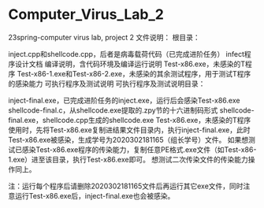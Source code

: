 # Computer_Virus_Lab_2
23spring-computer virus lab, project 2
文件说明： 根目录：

inject.cpp和shellcode.cpp，后者是病毒载荷代码（已完成进阶任务）
infect程序设计文档
编译说明，含代码环境及编译运行说明
Test-x86.exe，未感染的T程序
Test-x86-1.exe和Test-x86-2.exe，未感染的其余测试程序，用于测试T程序的感染能力
可执行程序及测试说明
可执行程序及测试说明目录：

inject-final.exe，已完成进阶任务的inject.exe，运行后会感染Test-x86.exe
shellcode-final.c，从shellcode.exe提取的.zpy节的十六进制码形式
shellcode-final.exe，shellcode.cpp生成的shellcode.exe
Test-x86.exe，未感染的T程序
使用时，先将Test-x86.exe复制进结果文件目录内，执行inject-final.exe，此时Test-x86.exe被感染，生成学号为2020302181165（组长学号）文件。 如果想测试已感染Test-x86.exe程序的传染能力，复制任意PE格式.exe文件（如Test-x86-1.exe）进至该目录，执行Test-x86.exe即可。 想测试二次传染文件的传染能力操作同上。

注：运行每个程序后请删除2020302181165文件后再运行其它exe文件，同时注意运行Test-x86.exe后，inject-final.exe也会被感染。
